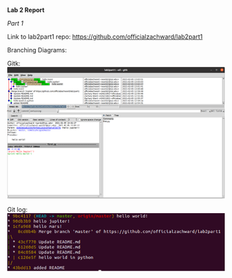 **Lab 2 Report**

*Part 1*

Link to lab2part1 repo: https://github.com/officialzachward/lab2part1

Branching Diagrams:  

Gitk:  
![Gitk](/labs/lab-02/images/gitk.png)  

Git log:  
![gitlog](/labs/lab-02/images/gitlog.png)



